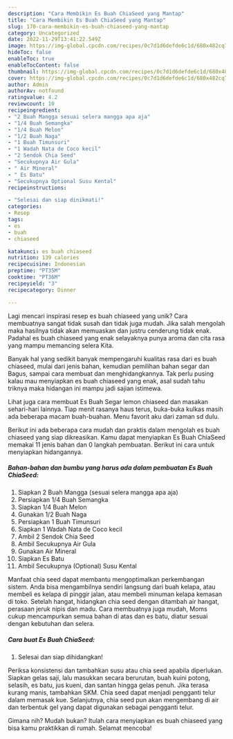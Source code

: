 ```yaml
---
description: "Cara Membikin Es Buah ChiaSeed yang Mantap"
title: "Cara Membikin Es Buah ChiaSeed yang Mantap"
slug: 170-cara-membikin-es-buah-chiaseed-yang-mantap
category: Uncategorized
date: 2022-11-29T13:41:22.549Z
image: https://img-global.cpcdn.com/recipes/0c7d1d6defde6c1d/680x482cq70/es-buah-chiaseed-foto-resep-utama.jpg
hideToc: false
enableToc: true
enableTocContent: false
thumbnail: https://img-global.cpcdn.com/recipes/0c7d1d6defde6c1d/680x482cq70/es-buah-chiaseed-foto-resep-utama.jpg
cover: https://img-global.cpcdn.com/recipes/0c7d1d6defde6c1d/680x482cq70/es-buah-chiaseed-foto-resep-utama.jpg
author: Admin
authorAv: notfound
ratingvalue: 4.2
reviewcount: 10
recipeingredient:
- "2 Buah Mangga sesuai selera mangga apa aja"
- "1/4 Buah Semangka"
- "1/4 Buah Melon"
- "1/2 Buah Naga"
- "1 Buah Timunsuri"
- "1 Wadah Nata de Coco kecil"
- "2 Sendok Chia Seed"
- "Secukupnya Air Gula"
- " Air Mineral"
- " Es Batu"
- "Secukupnya Optional Susu Kental"
recipeinstructions:

- "Selesai dan siap dinikmati!"
categories:
- Resep
tags:
- es
- buah
- chiaseed

katakunci: es buah chiaseed 
nutrition: 139 calories
recipecuisine: Indonesian
preptime: "PT35M"
cooktime: "PT36M"
recipeyield: "3"
recipecategory: Dinner

---
```





Lagi mencari inspirasi resep es buah chiaseed yang unik? Cara membuatnya sangat tidak susah dan tidak juga mudah. Jika salah mengolah maka hasilnya tidak akan memuaskan dan justru cenderung tidak enak. Padahal es buah chiaseed yang enak selayaknya punya aroma dan cita rasa yang mampu memancing selera Kita.





Banyak hal yang sedikit banyak mempengaruhi kualitas rasa dari es buah chiaseed, mulai dari jenis bahan, kemudian pemilihan bahan segar dan Bagus, sampai cara membuat dan menghidangkannya. Tak perlu pusing kalau mau menyiapkan es buah chiaseed yang enak,      asal sudah tahu triknya maka hidangan ini mampu jadi sajian istimewa.














Lihat juga cara membuat Es Buah Segar lemon chiaseed dan masakan sehari-hari lainnya. Tiap menit rasanya haus terus, buka-buka kulkas masih ada beberapa macam buah-buahan. Menu favorit aku dari zaman sd dulu.






Berikut ini ada beberapa cara mudah dan praktis dalam mengolah es buah chiaseed yang siap dikreasikan. Kamu dapat menyiapkan Es Buah ChiaSeed memakai 11 jenis bahan dan 0 langkah pembuatan. Berikut ini cara untuk menyiapkan hidangannya.

<!--inarticleads1-->

##### Bahan-bahan dan bumbu yang harus ada dalam pembuatan Es Buah ChiaSeed:

1. Siapkan 2 Buah Mangga (sesuai selera mangga apa aja)
1. Persiapkan 1/4 Buah Semangka
1. Siapkan 1/4 Buah Melon
1. Gunakan 1/2 Buah Naga
1. Persiapkan 1 Buah Timunsuri
1. Siapkan 1 Wadah Nata de Coco kecil
1. Ambil 2 Sendok Chia Seed
1. Ambil Secukupnya Air Gula
1. Gunakan  Air Mineral
1. Siapkan  Es Batu
1. Ambil Secukupnya (Optional) Susu Kental


Manfaat chia seed dapat membantu mengoptimalkan perkembangan sistem. Anda bisa mengambilnya sendiri langsung dari buah kelapa, atau membeli es kelapa di pinggir jalan, atau membeli minuman kelapa kemasan di toko. Setelah hangat, hidangkan chia seed dengan ditambah air hangat, perasaan jeruk nipis dan madu. Cara membuatnya juga mudah, Moms cukup mencampurkan semua bahan di atas dan es batu, diatur sesuai dengan kebutuhan dan selera. 

<!--inarticleads2-->

##### Cara buat Es Buah ChiaSeed:


1. Selesai dan siap dihidangkan!

Periksa konsistensi dan tambahkan susu atau chia seed apabila diperlukan. Siapkan gelas saji, lalu masukkan secara berurutan, buah kuini potong, selasih, es batu, jus kueni, dan santan hingga gelas penuh. Jika terasa kurang manis, tambahkan SKM. Chia seed dapat menjadi pengganti telur dalam memasak kue. Selanjutnya, chia seed pun akan mengembang di air dan terbentuk gel yang dapat digunakan sebagai pengganti telur. 

Gimana nih? Mudah bukan? Itulah cara menyiapkan es buah chiaseed yang bisa kamu praktikkan di rumah. Selamat mencoba!
